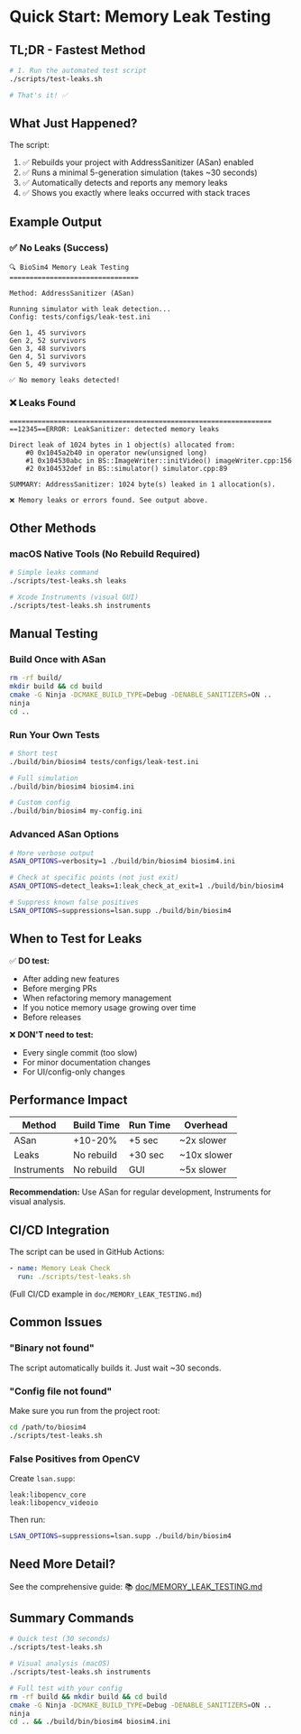 # Quick Start: Memory Leak Testing

## TL;DR - Fastest Method

```bash
# 1. Run the automated test script
./scripts/test-leaks.sh

# That's it! ✅
```

## What Just Happened?

The script:
1. ✅ Rebuilds your project with AddressSanitizer (ASan) enabled
2. ✅ Runs a minimal 5-generation simulation (takes ~30 seconds)
3. ✅ Automatically detects and reports any memory leaks
4. ✅ Shows you exactly where leaks occurred with stack traces

## Example Output

### ✅ No Leaks (Success)
```
🔍 BioSim4 Memory Leak Testing
================================

Method: AddressSanitizer (ASan)

Running simulator with leak detection...
Config: tests/configs/leak-test.ini

Gen 1, 45 survivors
Gen 2, 52 survivors
Gen 3, 48 survivors
Gen 4, 51 survivors
Gen 5, 49 survivors

✅ No memory leaks detected!
```

### ❌ Leaks Found
```
=================================================================
==12345==ERROR: LeakSanitizer: detected memory leaks

Direct leak of 1024 bytes in 1 object(s) allocated from:
    #0 0x1045a2b40 in operator new(unsigned long)
    #1 0x104530abc in BS::ImageWriter::initVideo() imageWriter.cpp:156
    #2 0x104532def in BS::simulator() simulator.cpp:89
    
SUMMARY: AddressSanitizer: 1024 byte(s) leaked in 1 allocation(s).

❌ Memory leaks or errors found. See output above.
```

## Other Methods

### macOS Native Tools (No Rebuild Required)

```bash
# Simple leaks command
./scripts/test-leaks.sh leaks

# Xcode Instruments (visual GUI)
./scripts/test-leaks.sh instruments
```

## Manual Testing

### Build Once with ASan

```bash
rm -rf build/
mkdir build && cd build
cmake -G Ninja -DCMAKE_BUILD_TYPE=Debug -DENABLE_SANITIZERS=ON ..
ninja
cd ..
```

### Run Your Own Tests

```bash
# Short test
./build/bin/biosim4 tests/configs/leak-test.ini

# Full simulation
./build/bin/biosim4 biosim4.ini

# Custom config
./build/bin/biosim4 my-config.ini
```

### Advanced ASan Options

```bash
# More verbose output
ASAN_OPTIONS=verbosity=1 ./build/bin/biosim4 biosim4.ini

# Check at specific points (not just exit)
ASAN_OPTIONS=detect_leaks=1:leak_check_at_exit=1 ./build/bin/biosim4

# Suppress known false positives
LSAN_OPTIONS=suppressions=lsan.supp ./build/bin/biosim4
```

## When to Test for Leaks

✅ **DO test:**
- After adding new features
- Before merging PRs
- When refactoring memory management
- If you notice memory usage growing over time
- Before releases

❌ **DON'T need to test:**
- Every single commit (too slow)
- For minor documentation changes
- For UI/config-only changes

## Performance Impact

| Method | Build Time | Run Time | Overhead |
|--------|------------|----------|----------|
| ASan | +10-20% | +5 sec | ~2x slower |
| Leaks | No rebuild | +30 sec | ~10x slower |
| Instruments | No rebuild | GUI | ~5x slower |

**Recommendation:** Use ASan for regular development, Instruments for visual analysis.

## CI/CD Integration

The script can be used in GitHub Actions:

```yaml
- name: Memory Leak Check
  run: ./scripts/test-leaks.sh
```

(Full CI/CD example in `doc/MEMORY_LEAK_TESTING.md`)

## Common Issues

### "Binary not found"
The script automatically builds it. Just wait ~30 seconds.

### "Config file not found"
Make sure you run from the project root:
```bash
cd /path/to/biosim4
./scripts/test-leaks.sh
```

### False Positives from OpenCV
Create `lsan.supp`:
```
leak:libopencv_core
leak:libopencv_videoio
```

Then run:
```bash
LSAN_OPTIONS=suppressions=lsan.supp ./build/bin/biosim4
```

## Need More Detail?

See the comprehensive guide:
📚 [doc/MEMORY_LEAK_TESTING.md](doc/MEMORY_LEAK_TESTING.md)

## Summary Commands

```bash
# Quick test (30 seconds)
./scripts/test-leaks.sh

# Visual analysis (macOS)
./scripts/test-leaks.sh instruments

# Full test with your config
rm -rf build && mkdir build && cd build
cmake -G Ninja -DCMAKE_BUILD_TYPE=Debug -DENABLE_SANITIZERS=ON ..
ninja
cd .. && ./build/bin/biosim4 biosim4.ini
```
